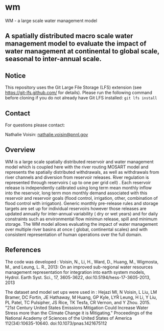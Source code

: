 # wm
WM - a large scale water management model

## A spatially distributed macro scale water management model to evaluate the impact of water management at continental to global scale, seasonal to inter-annual scale.

## Notice
This repository uses the Git Large File Storage (LFS) extension (see https://git-lfs.github.com/ for details).  Please run the following command before cloning if you do not already have Git LFS installed:
`git lfs install`

## Contact
For questions please contact:

Nathalie Voisin:  <nathalie.voisin@pnnl.gov>

## Overview
WM is a large scale spatially distributed reservoir and water management model which is coupled here with the river routing MOSART model and represents the spatially distributed withdrawals, as well as withdrawals from river channels and diversion from reservoir releases. River regulation is represented through reservoirs ( up to one per grid cell) . Each reservoir release is independently calibrated using long term mean monthly inflow into the reservoir, long term mon monthly demand associated with this reservoir and reservoir goals (flood control, irrigation, other, combination of flood control with irrigation). Generic monthly pre-release rules and storage targets are set up for individual reservoirs however those releases are updated annually for inter-annual variability ( dry or wet years) and for daily constraints such as environmental flow minimun release, spill and minimum storage.  The WM model allows evaluating the impact of water management over multiple river basins at once ( global, continental scales) and with consistent representation of human operations over the full domain.  


## References
The code was developed :
Voisin, N., Li, H., Ward, D., Huang, M., Wigmosta, M., and Leung, L. R., 2013: On an improved sub-regional water resources management representation for integration into earth system models, Hydrol. Earth Syst. Sci., 17, 3605-3622, doi:10.5194/hess-17-3605-2013, 2013

The dataset and model set ups were used in :
Hejazi MI, N Voisin, L Liu, LM Bramer, DC Fortin, JE Hathaway, M Huang, GP Kyle, LYR Leung, H Li, Y Liu, PL Patel, TC Pulsipher, JS Rice, TK Tesfa, CR Vernon, and Y Zhou.  2015.  "21st Century United States Emissions Mitigation Could Increase Water Stress more than the Climate Change it is Mitigating."  Proceedings of the National Academy of Sciences of the United States of America 112(34):10635-10640.  doi:10.1073/pnas.1421675112



